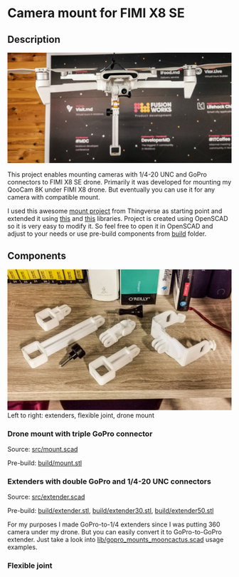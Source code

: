# Camera mount for FIMI X8 SE

## Description

![FIMI X8 SE with mount](img/drone.jpeg)

This project enables mounting cameras with 1/4-20 UNC and GoPro connectors to FIMI X8 SE drone. Primarily it was developed for mounting my QooCam 8K under FIMI X8 drone. But eventually you can use it for any camera with compatible mount.   

I used this awesome [mount project](https://www.thingiverse.com/thing:3713687) from Thingverse as starting point and extended it using [this](https://www.thingiverse.com/thing:62800) and [this](https://www.thingiverse.com/thing:125939) libraries. Project is created using OpenSCAD so it is very easy to modify it. So feel free to open it in OpenSCAD and adjust to your needs or use pre-build components from [build](build/) folder.

## Components

![Components](img/components.jpeg)
Left to right: extenders, flexible joint, drone mount

### Drone mount with triple GoPro connector 

Source: [src/mount.scad](src/mount.scad)

Pre-build: [build/mount.stl](build/mount.stl)

### Extenders with double GoPro and 1/4-20 UNC connectors

Source: [src/extender.scad](src/extender.scad)

Pre-build: [build/extender.stl](build/extender.stl), [build/extender30.stl](build/extender30.stl), [build/extender50.stl](build/extender50.stl)

For my purposes I made GoPro-to-1/4 extenders since I was putting 360 camera under my drone. But you can easily convert it to GoPro-to-GoPro extender. Just take a look into [lib/gopro_mounts_mooncactus.scad](lib/gopro_mounts_mooncactus.scad) usage examples.

### Flexible joint



